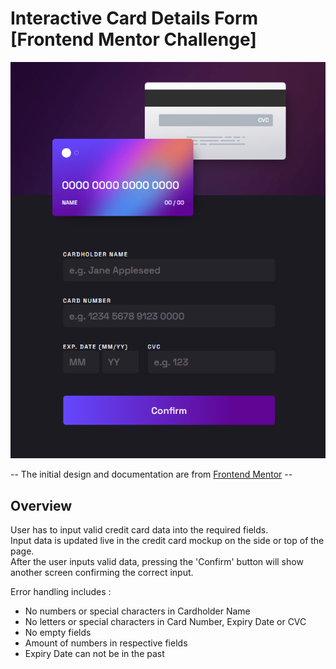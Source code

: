 # Interactive Card Details Form [Frontend Mentor Challenge]

![Design preview for the Interactive card details form coding challenge](./thumbnail/thmbn%20_%20form.png)


 -- The initial design and documentation are from [Frontend Mentor](https://www.frontendmentor.io) --


## Overview

User has to input valid credit card data into the required fields. <br>
Input data is updated live in the credit card mockup on the side or top of the page. <br>
After the user inputs valid data, pressing the 'Confirm' button will show another screen confirming the correct input. 

Error handling includes : 
  -  No numbers or special characters in Cardholder Name
  - No letters or special characters in Card Number, Expiry Date or CVC
  - No empty fields
  - Amount of numbers in respective fields
  - Expiry Date can not be in the past

